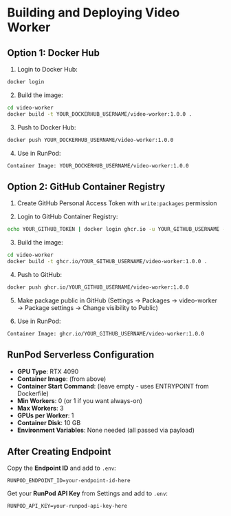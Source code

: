 # Building and Deploying Video Worker

## Option 1: Docker Hub

1. Login to Docker Hub:
```bash
docker login
```

2. Build the image:
```bash
cd video-worker
docker build -t YOUR_DOCKERHUB_USERNAME/video-worker:1.0.0 .
```

3. Push to Docker Hub:
```bash
docker push YOUR_DOCKERHUB_USERNAME/video-worker:1.0.0
```

4. Use in RunPod:
```
Container Image: YOUR_DOCKERHUB_USERNAME/video-worker:1.0.0
```

## Option 2: GitHub Container Registry

1. Create GitHub Personal Access Token with `write:packages` permission

2. Login to GitHub Container Registry:
```bash
echo YOUR_GITHUB_TOKEN | docker login ghcr.io -u YOUR_GITHUB_USERNAME --password-stdin
```

3. Build the image:
```bash
cd video-worker
docker build -t ghcr.io/YOUR_GITHUB_USERNAME/video-worker:1.0.0 .
```

4. Push to GitHub:
```bash
docker push ghcr.io/YOUR_GITHUB_USERNAME/video-worker:1.0.0
```

5. Make package public in GitHub (Settings → Packages → video-worker → Package settings → Change visibility to Public)

6. Use in RunPod:
```
Container Image: ghcr.io/YOUR_GITHUB_USERNAME/video-worker:1.0.0
```

## RunPod Serverless Configuration

- **GPU Type**: RTX 4090
- **Container Image**: (from above)
- **Container Start Command**: (leave empty - uses ENTRYPOINT from Dockerfile)
- **Min Workers**: 0 (or 1 if you want always-on)
- **Max Workers**: 3
- **GPUs per Worker**: 1
- **Container Disk**: 10 GB
- **Environment Variables**: None needed (all passed via payload)

## After Creating Endpoint

Copy the **Endpoint ID** and add to `.env`:
```
RUNPOD_ENDPOINT_ID=your-endpoint-id-here
```

Get your **RunPod API Key** from Settings and add to `.env`:
```
RUNPOD_API_KEY=your-runpod-api-key-here
```
